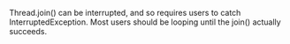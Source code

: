 Thread.join() can be interrupted, and so requires users to catch
InterruptedException. Most users should be looping until the join() actually
succeeds.
